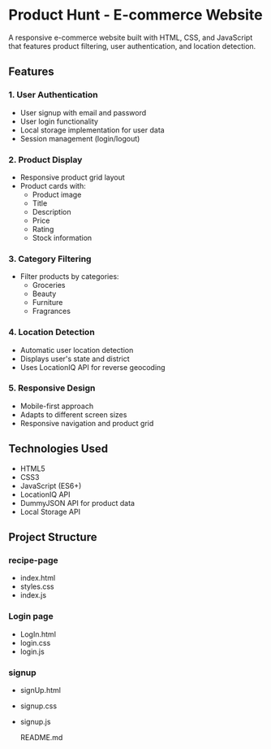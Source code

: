 # Product Hunt - E-commerce Website

A responsive e-commerce website built with HTML, CSS, and JavaScript that features product filtering, user authentication, and location detection.

## Features

### 1. User Authentication
- User signup with email and password
- User login functionality
- Local storage implementation for user data
- Session management (login/logout)

### 2. Product Display
- Responsive product grid layout
- Product cards with:
  - Product image
  - Title
  - Description
  - Price
  - Rating
  - Stock information

### 3. Category Filtering
- Filter products by categories:
  - Groceries
  - Beauty
  - Furniture
  - Fragrances

### 4. Location Detection
- Automatic user location detection
- Displays user's state and district
- Uses LocationIQ API for reverse geocoding

### 5. Responsive Design
- Mobile-first approach
- Adapts to different screen sizes
- Responsive navigation and product grid

## Technologies Used

- HTML5
- CSS3
- JavaScript (ES6+)
- LocationIQ API
- DummyJSON API for product data
- Local Storage API

## Project Structure
### recipe-page
- index.html 
- styles.css 
- index.js 
### Login page
- LogIn.html 
- login.css 
- login.js 
### signup
- signUp.html
- signup.css 
- signup.js


  README.md
